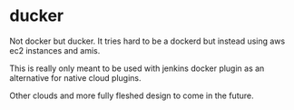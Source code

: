 # ducker

Not docker but ducker. It tries hard to be a dockerd but instead using aws ec2 instances and amis.

This is really only meant to be used with jenkins docker plugin as an alternative for native cloud plugins.

Other clouds and more fully fleshed design to come in the future.
